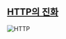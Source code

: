 [HTTP의 진화](https://developer.mozilla.org/ko/docs/Web/HTTP/Basics_of_HTTP/Evolution_of_HTTP "http link")
-----
![HTTP](https://cascadingmedia.com/assets/images/insites/2015/03/http2/http1-vs-http2-09a032a2.png)
